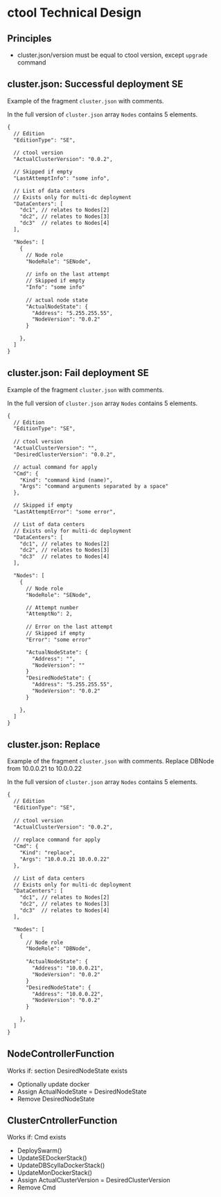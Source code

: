 # ctool Technical Design

## Principles

- cluster.json/version must be equal to ctool version, except `upgrade` command 


## cluster.json: Successful deployment SE

Example of the fragment `cluster.json` with comments.

In the full version of `cluster.json` array `Nodes` contains 5 elements.

```txt
{
  // Edition
  "EditionType": "SE", 
  
  // ctool version
  "ActualClusterVersion": "0.0.2",

  // Skipped if empty
  "LastAttemptInfo": "some info",

  // List of data centers
  // Exists only for multi-dc deployment
  "DataCenters": [ 
    "dc1", // relates to Nodes[2]
    "dc2", // relates to Nodes[3]
    "dc3"  // relates to Nodes[4]
  ],

  "Nodes": [
    {
      // Node role
      "NodeRole": "SENode",
   
      // info on the last attempt
      // Skipped if empty
      "Info": "some info"
        
      // actual node state     
      "ActualNodeState": {
        "Address": "5.255.255.55",
        "NodeVersion": "0.0.2"
      }

    },
  ]
}
```

## cluster.json: Fail deployment SE

Example of the fragment `cluster.json` with comments.

In the full version of `cluster.json` array `Nodes` contains 5 elements.

```txt
{
  // Edition
  "EditionType": "SE", 
  
  // ctool version
  "ActualClusterVersion": "",
  "DesiredClusterVersion": "0.0.2",

  // actual command for apply
  "Cmd": {
    "Kind": "command kind (name)",
    "Args": "command arguments separated by a space"
  },

  // Skipped if empty
  "LastAttemptError": "some error",

  // List of data centers
  // Exists only for multi-dc deployment
  "DataCenters": [ 
    "dc1", // relates to Nodes[2]
    "dc2", // relates to Nodes[3]
    "dc3"  // relates to Nodes[4]
  ],

  "Nodes": [
    {
      // Node role
      "NodeRole": "SENode",

      // Attempt number
      "AttemptNo": 2,
        
      // Error on the last attempt
      // Skipped if empty
      "Error": "some error"

      "ActualNodeState": {
        "Address": "",
        "NodeVersion": ""
      }
      "DesiredNodeState": {
        "Address": "5.255.255.55",
        "NodeVersion": "0.0.2"
      }

    },
  ]
}
```

## cluster.json: Replace

Example of the fragment `cluster.json` with comments.
Replace DBNode from 10.0.0.21 to 10.0.0.22

In the full version of `cluster.json` array `Nodes` contains 5 elements.

```txt
{
  // Edition
  "EditionType": "SE", 
  
  // ctool version
  "ActualClusterVersion": "0.0.2",
  
  // replace command for apply
  "Cmd": {
    "Kind": "replace",
    "Args": "10.0.0.21 10.0.0.22"
  },

  // List of data centers
  // Exists only for multi-dc deployment
  "DataCenters": [ 
    "dc1", // relates to Nodes[2]
    "dc2", // relates to Nodes[3]
    "dc3"  // relates to Nodes[4]
  ],

  "Nodes": [
    {
      // Node role
      "NodeRole": "DBNode",
       
      "ActualNodeState": {
        "Address": "10.0.0.21",
        "NodeVersion": "0.0.2"
      }
      "DesiredNodeState": {
        "Address": "10.0.0.22",
        "NodeVersion": "0.0.2"
      }

    },
  ]
}
```
## NodeControllerFunction

Works if: section DesiredNodeState exists

  - Optionally update docker
  - Assign ActualNodeState = DesiredNodeState
  - Remove DesiredNodeState

## ClusterCntrollerFunction

Works if: Cmd exists 

  - DeploySwarm()
  - UpdateSEDockerStack()
  - UpdateDBScyllaDockerStack()
  - UpdateMonDockerStack()
  - Assign ActualClusterVersion = DesiredClusterVersion
  - Remove Cmd
